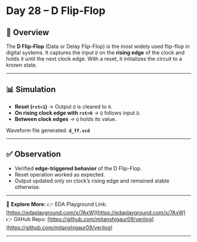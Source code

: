 # Day 28 – D Flip-Flop

## 📌 Overview

The **D Flip-Flop** (Data or Delay Flip-Flop) is the most widely used flip-flop in digital systems.
It captures the input `D` on the **rising edge** of the clock and holds it until the next clock edge.
With a reset, it initializes the circuit to a known state.

---

## 📊 Simulation

* **Reset (`rst=1`)** → Output `Q` is cleared to `0`.
* **On rising clock edge with `rst=0`** → `Q` follows input `D`.
* **Between clock edges** → `Q` holds its value.

Waveform file generated: **`d_ff.vcd`**

---

## ✅ Observation

* Verified **edge-triggered behavior** of the D Flip-Flop.
* Reset operation worked as expected.
* Output updated only on clock’s rising edge and remained stable otherwise.

---

🔗 **Explore More:**
👉 EDA Playground Link: [https://edaplayground.com/x/7AxW](https://edaplayground.com/x/7AxW) 
👉 GitHub Repo: [https://github.com/mitanshigaur09/verilog](https://github.com/mitanshigaur09/verilog)

---

